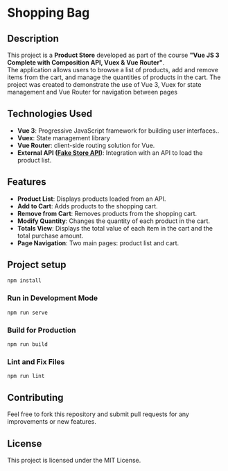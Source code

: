 # Shopping Bag

## Description
This project is a **Product Store** developed as part of the course **"Vue JS 3 Complete with Composition API, Vuex & Vue Router"**.  
The application allows users to browse a list of products, add and remove items from the cart, and manage the quantities of products in the cart.
The project was created to demonstrate the use of Vue 3, Vuex for state management and Vue Router for navigation between pages
## Technologies Used
- **Vue 3**: Progressive JavaScript framework for building user interfaces..
- **Vuex**: State management library
- **Vue Router**: client-side routing solution for Vue.
- **External API ([Fake Store API](https://fakestoreapi.com/))**: Integration with an API to load the product list.

## Features
- **Product List**: Displays products loaded from an API.
- **Add to Cart**: Adds products to the shopping cart.
- **Remove from Cart**: Removes products from the shopping cart.
- **Modify Quantity**: Changes the quantity of each product in the cart.
- **Totals View**: Displays the total value of each item in the cart and the total purchase amount.
- **Page Navigation**: Two main pages: product list and cart.

## Project setup
```shell
npm install
```

### Run in Development Mode
```shell
npm run serve
```

### Build for Production
```shell
npm run build
```

###  Lint and Fix Files
```
npm run lint
```

## Contributing
Feel free to fork this repository and submit pull requests for any improvements or new features.

## License
This project is licensed under the MIT License.
